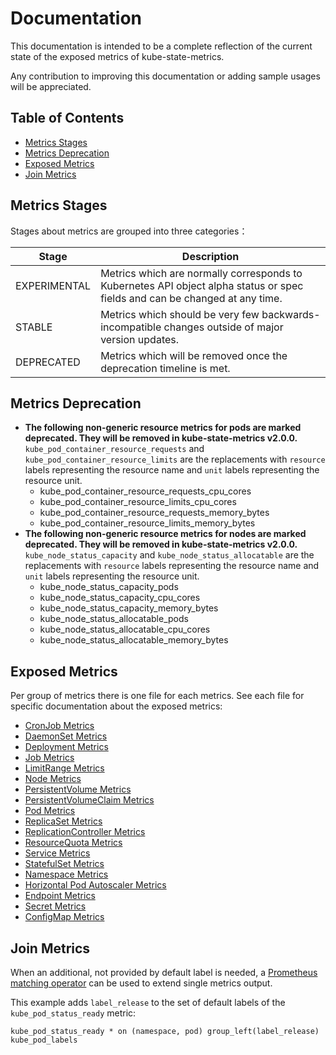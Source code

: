 # Documentation

This documentation is intended to be a complete reflection of the current state of the exposed metrics of kube-state-metrics.

Any contribution to improving this documentation or adding sample usages will be appreciated.

## Table of Contents

- [Metrics Stages](#metrics-stages)
- [Metrics Deprecation](#metrics-deprecation)
- [Exposed Metrics](#exposed-metrics)
- [Join Metrics](#join-metrics)

## Metrics Stages
Stages about metrics are grouped into three categories：

| Stage | Description |
| ----------- | ----------- |
| EXPERIMENTAL | Metrics which are normally corresponds to Kubernetes API object alpha status or spec fields and can be changed at any time. |
| STABLE       | Metrics which should be very few backwards-incompatible changes outside of major version updates. |
| DEPRECATED   | Metrics which will be removed once the deprecation timeline is met. |

## Metrics Deprecation
* **The following non-generic resource metrics for pods are marked deprecated. They will be removed in kube-state-metrics v2.0.0.**
`kube_pod_container_resource_requests` and `kube_pod_container_resource_limits` are the replacements with `resource` labels
representing the resource name and `unit` labels representing the resource unit.
  * kube_pod_container_resource_requests_cpu_cores
  * kube_pod_container_resource_limits_cpu_cores
  * kube_pod_container_resource_requests_memory_bytes
  * kube_pod_container_resource_limits_memory_bytes
* **The following non-generic resource metrics for nodes are marked deprecated. They will be removed in kube-state-metrics v2.0.0.**
`kube_node_status_capacity` and `kube_node_status_allocatable` are the replacements with `resource` labels
representing the resource name and `unit` labels representing the resource unit.
  * kube_node_status_capacity_pods
  * kube_node_status_capacity_cpu_cores
  * kube_node_status_capacity_memory_bytes
  * kube_node_status_allocatable_pods
  * kube_node_status_allocatable_cpu_cores
  * kube_node_status_allocatable_memory_bytes

## Exposed Metrics 
Per group of metrics there is one file for each metrics. See each file for specific documentation about the exposed metrics:

* [CronJob Metrics](cronjob-metrics.md)
* [DaemonSet Metrics](daemonset-metrics.md)
* [Deployment Metrics](deployment-metrics.md)
* [Job Metrics](job-metrics.md)
* [LimitRange Metrics](limitrange-metrics.md)
* [Node Metrics](node-metrics.md)
* [PersistentVolume Metrics](persistentvolume-metrics.md)
* [PersistentVolumeClaim Metrics](persistentvolumeclaim-metrics.md)
* [Pod Metrics](pod-metrics.md)
* [ReplicaSet Metrics](replicaset-metrics.md)
* [ReplicationController Metrics](replicationcontroller-metrics.md)
* [ResourceQuota Metrics](resourcequota-metrics.md)
* [Service Metrics](service-metrics.md)
* [StatefulSet Metrics](statefulset-metrics.md)
* [Namespace Metrics](namespace-metrics.md)
* [Horizontal Pod Autoscaler Metrics](horizontalpodautoscaler-metrics.md)
* [Endpoint Metrics](endpoint-metrics.md)
* [Secret Metrics](secret-metrics.md)
* [ConfigMap Metrics](configmap-metrics.md)


## Join Metrics
When an additional, not provided by default label is needed, a [Prometheus matching operator](https://prometheus.io/docs/prometheus/latest/querying/operators/#vector-matching) 
can be used to extend single metrics output.

This example adds `label_release` to the set of default labels of the `kube_pod_status_ready` metric: 

```
kube_pod_status_ready * on (namespace, pod) group_left(label_release)  kube_pod_labels
```
   

